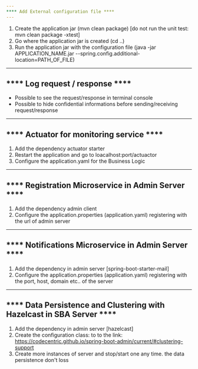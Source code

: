 ```yaml
---
**** Add External configuration file ****
---
```

1) Create the application jar (mvn clean package) [do not run the unit test: mvn clean package -xtest]
2) Go where the application jar is created (cd ..)
3) Run the application jar with the configuration file (java -jar APPLICATION_NAME.jar --spring.config.additional-location=PATH_OF_FILE)

---
**** Log request / response ****
---
- Possible to see the request/response in terminal console
- Possible to hide confidential informations before sending/receiving request/response

---
**** Actuator for monitoring service ****
---
1) Add the dependency actuator starter
2) Restart the application and go to loacalhost:port/actuactor
3) Configure the application.yaml for the Business Logic

---
**** Registration Microservice in Admin Server ****
---
1) Add the dependency admin client
2) Configure the application.properties (application.yaml) registering with the url of admin server

---
**** Notifications Microservice in Admin Server ****
---
1) Add the dependency in admin server [spring-boot-starter-mail]
2) Configure the application.properties (application.yaml) registering with the port, host, domain etc.. of the server

---
**** Data Persistence and Clustering with Hazelcast in SBA Server ****
---
1) Add the dependency in admin server [hazelcast]
2) Create the configuration class: to to the link: https://codecentric.github.io/spring-boot-admin/current/#clustering-support
3) Create more instances of server and stop/start one any time. the data persistence don't loss